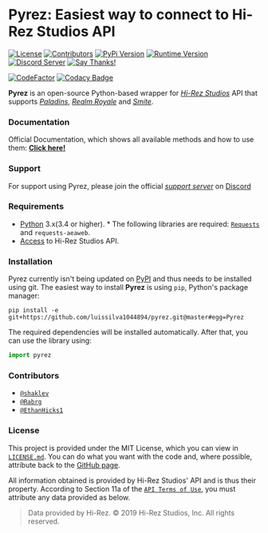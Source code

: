 # Pyrez: Easiest way to connect to Hi-Rez Studios API
[![License](https://img.shields.io/github/license/luissilva1044894/Pyrez.svg?style=plastic&logoWidth=15)](./LICENSE "Pyrez License")
[![Contributors](https://img.shields.io/github/contributors/luissilva1044894/Pyrez.svg?style=plastic&logo=github&logoWidth=15)](https://github.com/luissilva1044894/Pyrez/graphs/contributors "Contributors")
[![PyPi Version](https://img.shields.io/pypi/v/pyrez.svg?style=plastic&logo=pypi&logoWidth=15)](https://pypi.org/project/pyrez "Pyrez (Outdated) - PyPi")
[![Runtime Version](https://img.shields.io/pypi/pyversions/pyrez.svg?style=plastic&logo=python&logoWidth=15)](https://pypi.org/project/pyrez "Python Runtime Versions")
[![Discord Server](https://img.shields.io/discord/549020573846470659.svg?style=plastic&logo=discord&logoWidth=15)](https://discord.gg/XkydRPS "Pyrez Discord Server")
[![Say Thanks!](https://img.shields.io/badge/Say%20Thanks-!-1EAEDB.svg)](https://saythanks.io/to/luissilva1044894 "Say Thanks!")

[![CodeFactor](https://www.codefactor.io/repository/github/luissilva1044894/pyrez/badge)](https://www.codefactor.io/repository/github/luissilva1044894/pyrez "CodeFactor - Pyrez")
[![Codacy Badge](https://api.codacy.com/project/badge/Grade/b3bb9e1efed0432ab923c11c2250089c)](https://www.codacy.com/app/luissilva1044894/Pyrez?utm_source=github.com&amp;utm_medium=referral&amp;utm_content=luissilva1044894/Pyrez&amp;utm_campaign=Badge_Grade)

**Pyrez** is an open-source Python-based wrapper for [*Hi-Rez Studios*](http://www.hirezstudios.com "Hi-Rez Studios") API that supports [*Paladins*](https://www.paladins.com "Paladins Game"), [*Realm Royale*](https://www.realmroyale.com "Realm Royale Game") and [*Smite*](https://www.smitegame.com "Smite Game").

### Documentation
Official Documentation, which shows all available methods and how to use them: [**Click here!**](./docs "Pyrez Documentation")

### Support
For support using Pyrez, please join the official [*support server*](
https://discord.gg/XkydRPS "Pyrez Discord Server") on [Discord](https://discordapp.com/ "Discord App")

### Requirements
  *  [Python](http://python.org "Python.org") 3.x(3.4 or higher).
    *  The following libraries are required: [`Requests`](https://pypi.org/project/requests "requests") and `requests-aeaweb`.
  *  [Access](./docs#registration "Form access to Hi-Rez API") to Hi-Rez Studios API.

### Installation
Pyrez currently isn't being updated on [PyPI](https://pypi.org/project/pyrez "Pyrez (Outdated) - PyPi") and thus needs to be installed using git. The easiest way to install **Pyrez** is using `pip`, Python's package manager:

```
pip install -e git+https://github.com/luissilva1044894/pyrez.git@master#egg=Pyrez
```
The required dependencies will be installed automatically.
After that, you can use the library using:
```py
import pyrez
```

### Contributors
  * [`@shaklev`](https://github.com/shaklev "Aleksandar")
  * [`@Rabrg`](https://github.com/Rabrg "Ryan Greene")
  * [`@EthanHicks1`](https://github.com/EthanHicks1 "Ethan Hicks")

### License
This project is provided under the MIT License, which you can view in [`LICENSE.md`](./LICENSE "Pyrez License"). You can do what you want with the code and, where possible, attribute back to the [GitHub page](https://github.com/luissilva1044894/Pyrez "Pyrez Github repository").

All information obtained is provided by Hi-Rez Studios' API and is thus their property. According to Section 11a of the [`API Terms of Use`](https://www.hirezstudios.com/wp-content/themes/hi-rez-studios/pdf/api-terms-of-use-agreement.pdf "Hi-Rez Studios' API - Terms of Use"), you must attribute any data provided as below.

> Data provided by Hi-Rez. © 2019 Hi-Rez Studios, Inc. All rights reserved.
